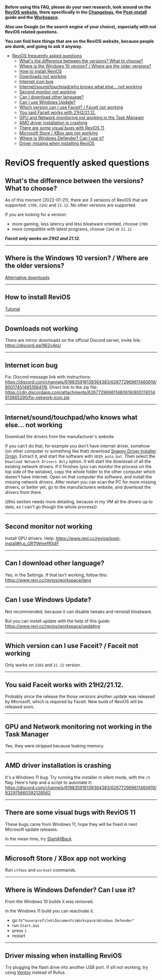 **Before using this FAQ, please do your own research, look around on the [ReviOS website](https://www.revi.cc/), there specifically in the [Changelogs](https://www.revi.cc/revios/download/changelog), the [Post-install](https://www.revi.cc/revios/post-install) guide and the [Workspace](https://www.revi.cc/revios/workspace).**

**Also use Google (or the search engine of your choice), especially with not ReviOS related questions.** 

**You _can_ find here things that are on the ReviOS website, because people are dumb, and going to ask it anyway.**


- [ReviOS frequently asked questions](#revios-frequently-asked-questions)
  - [What's the difference between the versions? What to choose?](#whats-the-difference-between-the-versions-what-to-choose)
  - [Where is the Windows 10 version? / Where are the older versions?](#where-is-the-windows-10-version--where-are-the-older-versions)
  - [How to install ReviOS](#how-to-install-revios)
  - [Downloads not working](#downloads-not-working)
  - [Internet icon bug](#internet-icon-bug)
  - [Internet/sound/touchpad/who knows what else... not working](#internetsoundtouchpadwho-knows-what-else-not-working)
  - [Second monitor not working](#second-monitor-not-working)
  - [Can I download other language?](#can-i-download-other-language)
  - [Can I use Windows Update?](#can-i-use-windows-update)
  - [Which version can I use Faceit? / Faceit not working](#which-version-can-i-use-faceit--faceit-not-working)
  - [You said Faceit works with 21H2/21.12.](#you-said-faceit-works-with-21h22112)
  - [GPU and Network monitoring not working in the Task Manager](#gpu-and-network-monitoring-not-working-in-the-task-manager)
  - [AMD driver installation is crashing](#amd-driver-installation-is-crashing)
  - [There are some visual bugs with ReviOS 11](#there-are-some-visual-bugs-with-revios-11)
  - [Microsoft Store / XBox app not working](#microsoft-store--xbox-app-not-working)
  - [Where is Windows Defender? Can I use it?](#where-is-windows-defender-can-i-use-it)
  - [Driver missing when installing ReviOS](#driver-missing-when-installing-revios)


# ReviOS frequently asked questions


## What's the difference between the versions? What to choose?

As of this moment (2022-01-21), there are 3 versions of ReviOS that are supported: `1709`, `21H2` and `21.12`. No other versions are supported.

If you are looking for a version:
- more gaming, less latency and less bloatware oriented, choose `1709`
- more compatible with latest programs, choose `21H2` or `21.12`

**_Faceit only works on 21H2 and 21.12._**

---

## Where is the Windows 10 version? / Where are the older versions?

[Alternative downloads](https://www.revi.cc/revios/download/alternative-downloads)

---

## How to install ReviOS

[Tutorial](https://youtu.be/w4Wn25d02iY)

---

## Downloads not working

There are mirror downloads on the official Discord server, invite link: https://discord.gg/962y4pU

---

## Internet icon bug

Fix: Discord message link with instructions: https://discord.com/channels/619835916139364383/626772969611460619/800174514951684116. 
Direct link to the zip file: https://cdn.discordapp.com/attachments/626772969611460619/800174514813665290/fix-network-icon.zip

---

## Internet/sound/touchpad/who knows what else... not working

Download the drivers from the manufacturer's website.

If you can't do that, for example you don't have internet driver, somehow (on other computer or something like that) download [Snappy Driver Installer Origin](https://www.snappy-driver-installer.org/). 
Extract it, and start the software with `SDIO_auto.bat`. Then select the `Download Network Drivers Only` option. It will start the download of all the existing network drivers. 
If it finishes (you can monitor the process on the top side of the window), copy the whole folder to the other computer which doesn't have internet. Open on that computer the software, and install the missing network drivers. After restart you can scan the PC for more missing drivers, or better yet, go to the manufacturers website, and download the drivers from there.

((this section needs more detailing, because in my VM all the drivers up to date, so I can't go though the whole process))

---

## Second monitor not working

Install GPU drivers. Help: https://www.revi.cc/revios/post-install#h.p_GR11WmefRS4F

---

## Can I download other language?

Yes, in the Settings. If that isn't working, follow this: https://www.revi.cc/revios/workspace/lang

---

## Can I use Windows Update?

Not recommended, because it can disable tweaks and reinstall bloatware.

But you can install update with the help of this guide: https://www.revi.cc/revios/workspace/updating

---

## Which version can I use Faceit? / Faceit not working

Only works on `21H2` and `21.12` version.

---

## You said Faceit works with 21H2/21.12.

Probably since the release the those versions another update was released by Microsoft, which is required by Faceit. New build of ReviOS will be released soon.

---

## GPU and Network monitoring not working in the Task Manager

Yes, they were stripped because leaking memory.

---

## AMD driver installation is crashing

It's a Windows 11 bug. Try running the installer in silent mode, with the `/S` flag. 
Here's help and a script to automate it: https://discord.com/channels/619835916139364383/626772969611460619/932975660392128562

---

## There are some visual bugs with ReviOS 11

These bugs came from Windows 11, hope they will be fixed in next Microsoft update releases.

In the mean time, try [StartAllBack](https://www.startallback.com/).

---

## Microsoft Store / XBox app not working

Run `ctfmon` and `wsreset` commands.

---

## Where is Windows Defender? Can I use it?

From the Windows 10 builds it was removed.

In the Windows 11 build you can reactivate it.
- go to`"%userprofile%\Documents\Workspace\Windows Defender"`
- run `Start.bat`
- press `1`
- restart

---

## Driver missing when installing ReviOS

Try plugging the flash drive into another USB port. If sill not working, try using [Ventoy](https://www.ventoy.net/) instead of Rufus.
